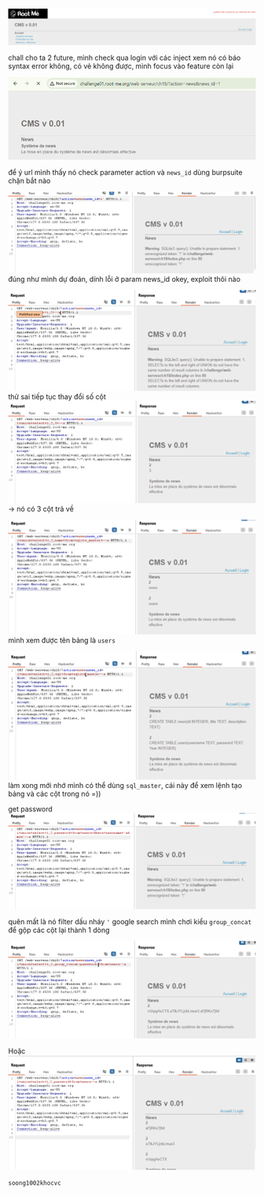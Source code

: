 ![image](../image/7.1.png)

chall cho ta 2 future, mình check qua login với các inject xem nó có báo syntax error không, có vẻ không được, mình focus vào feature còn lại

![image](../image/7.2.png)

để ý url mình thấy nó check parameter action và `news_id`
dùng burpsuite chặn bắt nào

![image](../image/7.3.png)
đúng như mình dự đoán, dính lỗi ở param news_id
okey, exploit thôi nào

![image](../image/7.4.png)
thử sai tiếp tục thay đổi số cột 
![image](../image/7.5.png)
-> nó có 3 cột trả về

![image](../image/7.6.png)
mình xem được tên bảng là `users`

![image](../image/7.7.png)
làm xong mới nhớ mình có thể dùng `sql_master`, cái này để xem lệnh tạo bảng và các cột trong nó =))

get password
![image](../image/7.8.png)

quên mất là nó filter dấu nháy `'`
google search mình chơi kiểu `group_concat` để gộp các cột lại thành 1 dòng

![image](../image/7.9.png)

Hoặc
![image](../image/7.10.png)

`soong1002khocvc`
